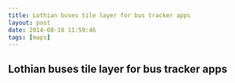 ```yaml
---
title: Lothian buses tile layer for bus tracker apps
layout: post
date: 2014-08-18 11:59:46
tags: [maps]
---
```

## Lothian buses tile layer for bus tracker apps

